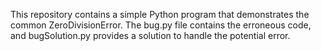 This repository contains a simple Python program that demonstrates the common ZeroDivisionError.  The bug.py file contains the erroneous code, and bugSolution.py provides a solution to handle the potential error.
